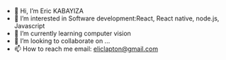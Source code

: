 - 👋 Hi, I’m Eric KABAYIZA
- 👀 I’m interested in Software development:React, React native, node.js, Javascript
- 🌱 I’m currently learning computer vision
- 💞️ I’m looking to collaborate on ...
- 📫 How to reach me email: eliclapton@gmail.com

<!---
kabelic/kabelic is a ✨ special ✨ repository because its `README.md` (this file) appears on your GitHub profile.
You can click the Preview link to take a look at your changes.
--->
